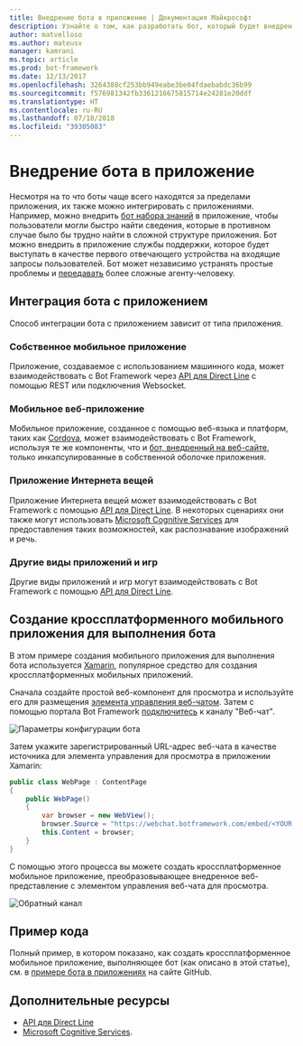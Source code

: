 ```yaml
---
title: Внедрение бота в приложение | Документация Майкрософт
description: Узнайте о том, как разработать бот, который будет внедрен в приложение.
author: matvelloso
ms.author: mateusv
manager: kamrani
ms.topic: article
ms.prod: bot-framework
ms.date: 12/13/2017
ms.openlocfilehash: 3264388cf253bb949eabe3be04fdaebabdc36b99
ms.sourcegitcommit: f576981342fb3361216675815714e24281e20ddf
ms.translationtype: HT
ms.contentlocale: ru-RU
ms.lasthandoff: 07/18/2018
ms.locfileid: "39305083"
---
```

# <a name="embed-a-bot-in-an-app"></a>Внедрение бота в приложение

Несмотря на то что боты чаще всего находятся за пределами приложения, их также можно интегрировать с приложениями. Например, можно внедрить [бот набора знаний](~/bot-service-design-pattern-knowledge-base.md) в приложение, чтобы пользователи могли быстро найти сведения, которые в противном случае было бы трудно найти в сложной структуре приложения. Бот можно внедрить в приложение службы поддержки, которое будет выступать в качестве первого отвечающего устройства на входящие запросы пользователей. Бот может независимо устранять простые проблемы и [передавать](~/bot-service-design-pattern-handoff-human.md) более сложные агенту-человеку. 

## <a name="integrating-bot-with-app"></a>Интеграция бота с приложением

Способ интеграции бота с приложением зависит от типа приложения. 

### <a name="native-mobile-app"></a>Собственное мобильное приложение

Приложение, создаваемое с использованием машинного кода, может взаимодействовать с Bot Framework через [API для Direct Line][directLineAPI] с помощью REST или подключения Websocket.

### <a name="web-based-mobile-app"></a>Мобильное веб-приложение

Мобильное приложение, созданное с помощью веб-языка и платформ, таких как <a href="https://cordova.apache.org/" target="_blank">Cordova</a>, может взаимодействовать с Bot Framework, используя те же компоненты, что и [бот, внедренный на веб-сайте](~/bot-service-design-pattern-embed-web-site.md), только инкапсулированные в собственной оболочке приложения.

### <a name="iot-app"></a>Приложение Интернета вещей

Приложение Интернета вещей может взаимодействовать с Bot Framework с помощью [API для Direct Line][directLineAPI]. В некоторых сценариях они также могут использовать <a href="https://www.microsoft.com/cognitive-services/" target="_blank">Microsoft Cognitive Services</a> для предоставления таких возможностей, как распознавание изображений и речь.

### <a name="other-types-of-apps-and-games"></a>Другие виды приложений и игр

Другие виды приложений и игр могут взаимодействовать с Bot Framework с помощью [API для Direct Line][directLineAPI]. 

## <a name="creating-a-cross-platform-mobile-app-that-runs-a-bot"></a>Создание кроссплатформенного мобильного приложения для выполнения бота

В этом примере создания мобильного приложения для выполнения бота используется <a href="https://www.xamarin.com/" target="_blank">Xamarin</a>, популярное средство для создания кроссплатформенных мобильных приложений. 

Сначала создайте простой веб-компонент для просмотра и используйте его для размещения <a href="https://github.com/Microsoft/BotFramework-WebChat" target="_blank">элемента управления веб-чатом</a>. Затем с помощью портала Bot Framework [подключитесь](~/bot-service-manage-channels.md) к каналу "Веб-чат". 

![Параметры конфигурации бота](~/media/bot-service-design-pattern-embed-app/webchat-channel.png)

Затем укажите зарегистрированный URL-адрес веб-чата в качестве источника для элемента управления для просмотра в приложении Xamarin:

```cs
public class WebPage : ContentPage
{
    public WebPage()
    {
        var browser = new WebView();
        browser.Source = "https://webchat.botframework.com/embed/<YOUR SECRET KEY HERE>";
        this.Content = browser;
    }
}
```

С помощью этого процесса вы можете создать кроссплатформенное мобильное приложение, преобразовывающее внедренное веб-представление с элементом управления веб-чата для просмотра.

![Обратный канал](~/media/bot-service-design-pattern-embed-app/xamarin-apps.png)

## <a name="sample-code"></a>Пример кода

Полный пример, в котором показано, как создать кроссплатформенное мобильное приложение, выполняющее бот (как описано в этой статье), см. в <a href="https://github.com/Microsoft/BotBuilder-Samples/tree/master/CSharp/capability-BotInApps" target="_blank">примере бота в приложениях</a> на сайте GitHub.

## <a name="additional-resources"></a>Дополнительные ресурсы

- [API для Direct Line][directLineAPI]
- <a href="https://www.microsoft.com/cognitive-services/" target="_blank">Microsoft Cognitive Services</a>.

[directLineAPI]: https://docs.botframework.com/en-us/restapi/directline3/#navtitle